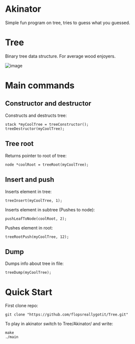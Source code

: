 # Akinator
Simple fun program on tree, tries to guess what you guessed.

# Tree
Binary tree data structure.
For average wood enjoyers.

![image](https://user-images.githubusercontent.com/89828695/200059067-19c18d16-3e0b-4587-a66a-29a9ee777e42.png)

# Main commands

## Constructor and destructor
Constructs and destructs tree:
```
stack *myCoolTree = treeConstructor();
treeDestructor(myCoolTree);
```

## Tree root
Returns pointer to root of tree:
```
node *coolRoot = treeRoot(myCoolTree);
```

## Insert and push
Inserts element in tree:
```
treeInsert(myCoolTree, 1);
```
Inserts element in subtree (Pushes to node):
```
pushLeafToNode(coolRoot, 2);
```
Pushes element in root:
```
treeRootPush(myCoolTree, 12);
```

## Dump
Dumps info about tree in file:
```
treeDump(myCoolTree);
```

# Quick Start
First clone repo:
```
git clone "https://github.com/flopsreallygotit/Tree.git"
```

To play in akinator switch to Tree/Akinator/ and write:
```
make
./main
```
